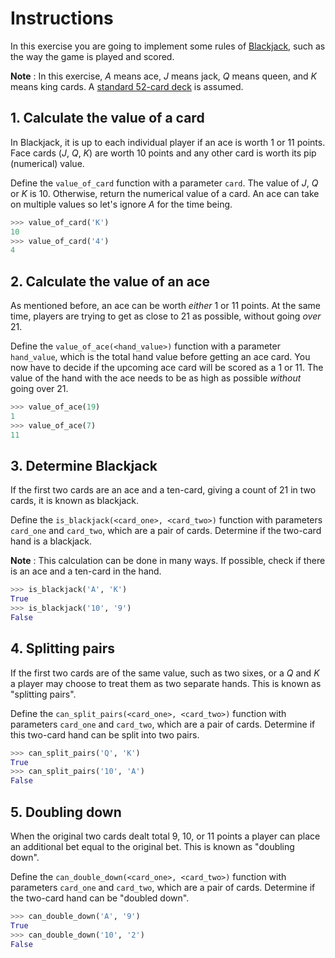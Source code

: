 # Instructions

In this exercise you are going to implement some rules of [Blackjack][blackjack],
such as the way the game is played and scored.

**Note** : In this exercise, _A_ means ace, _J_ means jack, _Q_ means queen, and _K_ means king cards.
A [standard 52-card deck][standard_deck] is assumed.

## 1. Calculate the value of a card

In Blackjack, it is up to each individual player if an ace is worth 1 or 11 points.
Face cards (_J_, _Q_, _K_) are worth 10 points and any other card is worth its pip (numerical) value.

Define the `value_of_card` function with a parameter `card`.
The value of _J_, _Q_ or _K_ is 10.
Otherwise, return the numerical value of a card.
An ace can take on multiple values so let's ignore _A_ for the time being.

```python
>>> value_of_card('K')
10
>>> value_of_card('4')
4
```

## 2. Calculate the value of an ace

As mentioned before, an ace can be worth _either_ 1 or 11 points.
At the same time, players are trying to get as close to 21 as possible, without going _over_ 21.

Define the `value_of_ace(<hand_value>)` function with a parameter `hand_value`,
which is the total hand value before getting an ace card.
You now have to decide if the upcoming ace card will be scored as a 1 or 11.
The value of the hand with the ace needs to be as high as possible _without_ going over 21.

```python
>>> value_of_ace(19)
1
>>> value_of_ace(7)
11
```

## 3. Determine Blackjack

If the first two cards are an ace and a ten-card, giving a count of 21 in two cards, it is known as blackjack.

Define the `is_blackjack(<card_one>, <card_two>)` function with parameters `card_one` and `card_two`, which are a pair of cards.
Determine if the two-card hand is a blackjack.

**Note** : This calculation can be done in many ways.
 If possible, check if there is an ace and a ten-card in the hand.

```python
>>> is_blackjack('A', 'K')
True
>>> is_blackjack('10', '9')
False
```

## 4. Splitting pairs

If the first two cards are of the same value,
such as two sixes, or a _Q_ and _K_ a player may choose to treat them as two separate hands.
This is known as "splitting pairs".

Define the `can_split_pairs(<card_one>, <card_two>)` function with parameters `card_one` and `card_two`, which are a pair of cards.
Determine if this two-card hand can be split into two pairs.
```python
>>> can_split_pairs('Q', 'K')
True
>>> can_split_pairs('10', 'A')
False
```

## 5. Doubling down

When the original two cards dealt total 9, 10, or 11 points
a player can place an additional bet equal to the original bet.
This is known as "doubling down".

Define the `can_double_down(<card_one>, <card_two>)` function with parameters `card_one` and `card_two`, which are a pair of cards.
Determine if the two-card hand can be "doubled down".
```python
>>> can_double_down('A', '9')
True
>>> can_double_down('10', '2')
False
```

[blackjack]: https://en.wikipedia.org/wiki/Blackjack
[standard_deck]: https://en.wikipedia.org/wiki/Standard_52-card_deck
